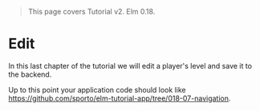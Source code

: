 > This page covers Tutorial v2. Elm 0.18.

# Edit

In this last chapter of the tutorial we will edit a player's level and save it to the backend.

Up to this point your application code should look like <https://github.com/sporto/elm-tutorial-app/tree/018-07-navigation>.
